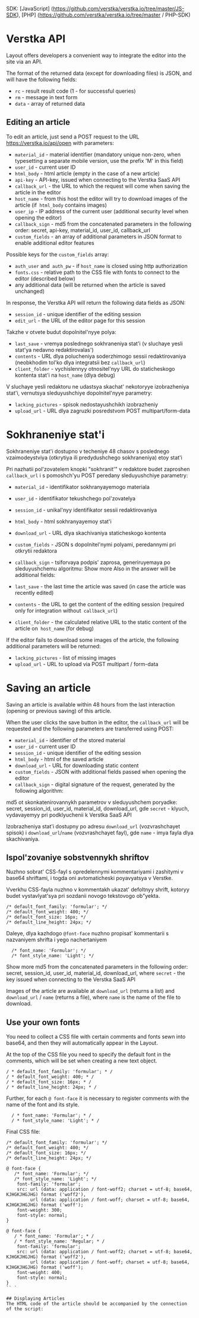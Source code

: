 SDK: [JavaScript] (https://github.com/verstka/verstka.io/tree/master/JS-SDK), [PHP] (https://github.com/verstka/verstka.io/tree/master / PHP-SDK)



# Verstka API

Layout offers developers a convenient way to integrate the editor into the site via an API.

The format of the returned data (except for downloading files) is JSON, and will have the following fields:

* `rc` - result result code (1 - for successful queries)
* `rm` - message in text form
* `data` - array of returned data

## Editing an article

To edit an article, just send a POST request to the URL https://verstka.io/api/open with parameters:

* `material_id` - material identifier (mandatory unique non-zero, when typesetting a separate mobile version, use the prefix 'M' in this field)
* `user_id` - current user ID
* `html_body` - html article (empty in the case of a new article)
* `api-key` - API-key, issued when connecting to the Verstka SaaS API
* `callback_url` - the URL to which the request will come when saving the article in the editor
* `host_name` - from this host the editor will try to download images of the article (if` html_body` contains images)
* `user_ip` - IP address of the current user (additional security level when opening the editor)
* `callback_sign` - md5 from the concatenated parameters in the following order: secret, api-key, material_id, user_id, callback_url
* `custom_fields` - an array of additional parameters in JSON format to enable additional editor features

Possible keys for the `custom_fields` array:

* `auth_user` and` auth_pw` - if `host_name` is closed using http authorization
* `fonts.css` - relative path to the CSS file with fonts to connect to the editor (described below)
* any additional data (will be returned when the article is saved unchanged)

In response, the Verstka API will return the following data fields as JSON:

* `session_id` - unique identifier of the editing session
* `edit_url` - the URL of the editor page for this session


Takzhe v otvete budut dopolnitel'nyye polya:

*  `last_save` - vremya poslednego sokhraneniya stat'i (v sluchaye yesli stat'ya nedavno redaktirovalas')
*  `contents` - URL dlya polucheniya soderzhimogo sessii redaktirovaniya (neobkhodim tol'ko dlya integratsii bez `callback_url`)
*  `client_folder` - vychislennyy otnositel'nyy URL do staticheskogo kontenta stat'i na `host_name` (dlya debug)

V sluchaye yesli redaktoru ne udastsya skachat' nekotoryye izobrazheniya stat'i, vernutsya sleduyushchiye dopolnitel'nyye parametry:

*  `lacking_pictures` - spisok nedostayushchikh izobrazheniy
*  `upload_url` - URL dlya zagruzki posredstvom POST multipart/form-data


# Sokhraneniye stat'i

Sokhraneniye stat'i dostupno v techeniye 48 chasov s poslednego vzaimodeystviya (otkrytiya ili predydushchego sokhraneniya) etoy stat'i

Pri nazhatii pol'zovatelem knopki "sokhranit'" v redaktore budet zaproshen `callback_url` i s pomoshch'yu POST peredany sleduyushchiye parametry:

*  `material_id` - identifikator sokhranyayemogo materiala
*  `user_id` - identifikator tekushchego pol'zovatelya
*  `session_id` - unikal'nyy identifikator sessii redaktirovaniya
*  `html_body` - html sokhranyayemoy stat'i
*  `download_url` - URL dlya skachivaniya staticheskogo kontenta
*  `custom_fields` - JSON s dopolnitel'nymi polyami, peredannymi pri otkrytii redaktora
*  `callback_sign` - tsiforvaya podpis' zaprosa, generiruyemaya po sleduyushchemu algoritmu:
Show more
Also in the answer will be additional fields:

* `last_save` - the last time the article was saved (in case the article was recently edited)
* `contents` - the URL to get the content of the editing session (required only for integration without` callback_url`)
* `client_folder` - the calculated relative URL to the static content of the article on` host_name` (for debug)

If the editor fails to download some images of the article, the following additional parameters will be returned:

* `lacking_pictures` - list of missing images
* `upload_url` - URL to upload via POST multipart / form-data


# Saving an article

Saving an article is available within 48 hours from the last interaction (opening or previous saving) of this article.

When the user clicks the save button in the editor, the `callback_url` will be requested and the following parameters are transferred using POST:

* `material_id` - identifier of the stored material
* `user_id` - current user ID
* `session_id` - unique identifier of the editing session
* `html_body` - html of the saved article
* `download_url` - URL for downloading static content
* `custom_fields` - JSON with additional fields passed when opening the editor
* `callback_sign` - digital signature of the request, generated by the following algorithm:


md5 ot skonkatenirovannykh parametrov v sleduyushchem poryadke: secret, session_id, user_id, material_id, download_url, gde
`secret` - klyuch, vydavayemyy pri podklyuchenii k Verstka SaaS API

Izobrazheniya stat'i dostupny po adresu `download_url` (vozvrashchayet spisok) i `download_url`/`name` (vozvrashchayet fayl),
gde `name` - imya fayla dlya skachivaniya.

## Ispol'zovaniye sobstvennykh shriftov

Nuzhno sobrat' CSS-fayl s opredelennymi kommentariyami i zashitymi v base64 shriftami, i togda oni avtomaticheski poyavyatsya v Verstke.

Vverkhu CSS-fayla nuzhno v kommentakh ukazat' defoltnyy shrift, kotoryy budet vystavlyat'sya pri sozdanii novogo tekstovogo ob"yekta.
```
/* default_font_family: 'formular'; */
/* default_font_weight: 400; */
/* default_font_size: 16px; */
/* default_line_height: 24px; */
```

Daleye, dlya kazhdogo `@font-face` nuzhno propisat' kommentarii s nazvaniyem shrifta i yego nachertaniyem
```
  /* font_name: 'Formular'; */
  /* font_style_name: 'Light'; */
```
Show more
md5 from the concatenated parameters in the following order: secret, session_id, user_id, material_id, download_url, where
`secret` - the key issued when connecting to the Verstka SaaS API

Images of the article are available at `download_url` (returns a list) and` download_url` / `name` (returns a file),
where `name` is the name of the file to download.

## Use your own fonts

You need to collect a CSS file with certain comments and fonts sewn into base64, and then they will automatically appear in the Layout.

At the top of the CSS file you need to specify the default font in the comments, which will be set when creating a new text object.
```
/ * default_font_family: 'formular'; * /
/ * default_font_weight: 400; * /
/ * default_font_size: 16px; * /
/ * default_line_height: 24px; * /
```

Further, for each `@ font-face` it is necessary to register comments with the name of the font and its style.
```
  / * font_name: 'Formular'; * /
  / * font_style_name: 'Light'; * /
```

Final CSS file:
```
/* default_font_family: 'formular'; */
/* default_font_weight: 400; */
/* default_font_size: 16px; */
/* default_line_height: 24px; */

@ font-face {
   /* font_name: 'Formular'; */
   /* font_style_name: 'Light'; */
    font-family: 'formular';
    src: url (data: application / font-woff2; charset = utf-8; base64, KJHGKJHGJHG) format ('woff2'),
         url (data: application / font-woff; charset = utf-8; base64, KJHGKJHGJHG) format ('woff');
    font-weight: 300;
    font-style: normal;
}

@ font-face {
   / * font_name: 'Formular'; * /
   / * font_style_name: 'Regular; * /
    font-family: 'formular';
    src: url (data: application / font-woff2; charset = utf-8; base64, KJHGKJHGJHG) format ('woff2'),
         url (data: application / font-woff; charset = utf-8; base64, KJHGKJHGJHG) format ('woff');
    font-weight: 400;
    font-style: normal;
}
`` `

## Displaying Articles
The HTML code of the article should be accompanied by the connection of the script:

```
<script type = "text / javascript">
window.onVMSAPIReady = function (api) {
api.Article.enable ({
<options>
     });
   };
</ script>
<script src = "// go.verstka.io/api.js" async type = "text / javascript"> </ script>
```

### Options `options`
#### All parameters are optional.
* `observe_selector` - selectors of DOM elements that can potentially change the position of the article. For example, here is indicated the selector of a banner rapping over an article.
#### Further parameters if it is impossible to type out a separate mobile version:
* `display_mode` - switches between article display modes (` desktop` or `mobile`). Default: `desktop`;
* `auto_mobile_detect` - automatic detection of mobile devices by User Agent. Default: `true`;
* `mobile_max_width` - the width of the browser window, at which the switching between the mobile and desktop version of the article takes place;
